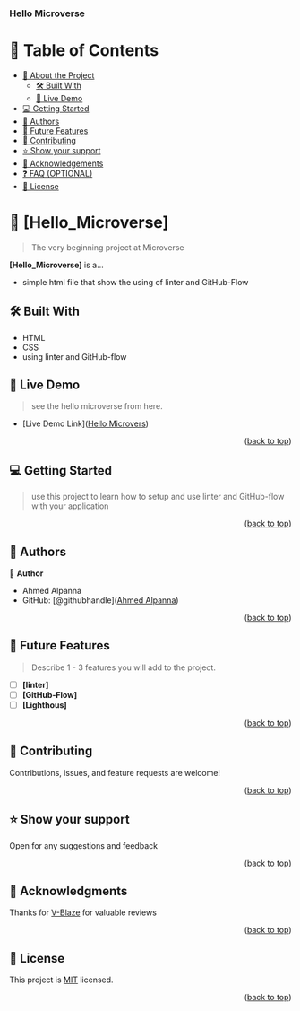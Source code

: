 <a name="readme-top"></a>

  <h3><b>Hello Microverse</b></h3>

</div>

# 📗 Table of Contents

- [📖 About the Project](#about-project)
  - [🛠 Built With](#built-with)
  - [🚀 Live Demo](#live-demo)
- [💻 Getting Started](#getting-started)
- [👥 Authors](#authors)
- [🔭 Future Features](#future-features)
- [🤝 Contributing](#contributing)
- [⭐️ Show your support](#support)
- [🙏 Acknowledgements](#acknowledgements)
- [❓ FAQ (OPTIONAL)](#faq)
- [📝 License](#license)

# 📖 [Hello_Microverse] <a name="about-project"></a>

> The very beginning project at Microverse

**[Hello_Microverse]** is a...
- simple html file that show the using of linter and GitHub-Flow
## 🛠 Built With <a name="built-with"></a>
- HTML
- CSS
- using linter and GitHub-flow

## 🚀 Live Demo <a name="live-demo"></a>

> see the hello microverse from here.

- [Live Demo Link](<a href="https://raw.githack.com/ALPANNA-GH/Hello-Microverse/HomePage/index.html" target="_blank" >Hello Microvers</a>)

<p align="right">(<a href="#readme-top">back to top</a>)</p>

## 💻 Getting Started <a name="getting-started"></a>

> use this project to learn how to setup and use
linter and GitHub-flow with your application

<p align="right">(<a href="#readme-top">back to top</a>)</p>

## 👥 Authors <a name="authors"></a>


👤 **Author**

- Ahmed Alpanna
- GitHub: [@githubhandle](<a href="https://github.com/ALPANNA-GH" target="_blank">Ahmed Alpanna</a>)


<p align="right">(<a href="#readme-top">back to top</a>)</p>


## 🔭 Future Features <a name="future-features"></a>

> Describe 1 - 3 features you will add to the project.

- [ ] **[linter]**
- [ ] **[GitHub-Flow]**
- [ ] **[Lighthous]**

<p align="right">(<a href="#readme-top">back to top</a>)</p>


## 🤝 Contributing <a name="contributing"></a>

Contributions, issues, and feature requests are welcome!


<p align="right">(<a href="#readme-top">back to top</a>)</p>

## ⭐️ Show your support <a name="support"></a>

Open for any suggestions and feedback

<p align="right">(<a href="#readme-top">back to top</a>)</p>

## 🙏 Acknowledgments <a name="acknowledgements"></a>

Thanks for <a href="https://github.com/V-Blaze" target="_blank">V-Blaze</a> for valuable reviews

<p align="right">(<a href="#readme-top">back to top</a>)</p>

## 📝 License <a name="license"></a>

This project is [MIT](./LICENSE) licensed.

<p align="right">(<a href="#readme-top">back to top</a>)</p>



